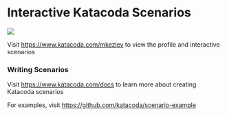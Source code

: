 # Interactive Katacoda Scenarios

[![](http://shields.katacoda.com/katacoda/mkezlev/count.svg)](https://www.katacoda.com/mkezlev "Get your profile on Katacoda.com")

Visit https://www.katacoda.com/mkezlev to view the profile and interactive scenarios

### Writing Scenarios
Visit https://www.katacoda.com/docs to learn more about creating Katacoda scenarios

For examples, visit https://github.com/katacoda/scenario-example
